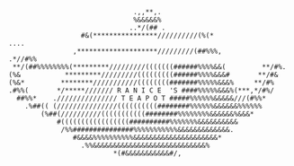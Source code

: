                                                                                 
                                   .,,**,.                                      
                                   %&&&&&%                                      
                                  ..*/(## .                                     
                      #&(****************//////////(%(*                  ....   
                    ,********************/////////(##%%%,           .*//#%%     
     **/(##%%%%%%%%(*********/////////(((((((######%%%%&&(         **/#%.       
    (%&           *********/////////(((((((((######%%%%&&&#       **/#&         
    (%&*         ********///////////((((((((#######%%%%%&&&%     **/#%          
    .#%%(       */*****/////// R A N I C E  'S ####%%%%%&&&%(***,*/#%/          
      ##%%*    ./////////////// T E A P O T #####%%%%%%&&&&&///(#%%*           
        .%##(( (///////////////((((((((((########%%%%%%&&&&&&%%%%%%             
            (%##(//////////(((((((((((########%%%%%%%%&&&&&&%&&&*               
                #(((((((((((((((((##########%%%%%%%&&&&&&&&&&                   
                 /%%###############%%%%%%%%%%%&&&&&&&&&&&&&.                    
                    #&&&&%%%%%%%%%%&&&&&&&&&&&&&&&&&&&&&*                       
                      .%%&&&&&&&&&&&&&&&&&&&&&&&&&&&&%                          
                              *(#&&&&&&&&&&&#/,    
